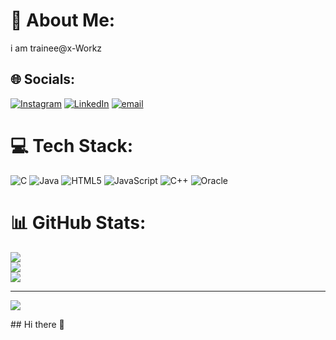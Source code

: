 # 💫 About Me:
i am trainee@x-Workz<br>


## 🌐 Socials:
[![Instagram](https://img.shields.io/badge/Instagram-%23E4405F.svg?logo=Instagram&logoColor=white)](https://instagram.com/chandanarp) [![LinkedIn](https://img.shields.io/badge/LinkedIn-%230077B5.svg?logo=linkedin&logoColor=white)](https://linkedin.com/in/www.linkedin.com/in/Chandana-r-poojar) [![email](https://img.shields.io/badge/Email-D14836?logo=gmail&logoColor=white)](mailto:chandanarpoojarx-workz@outlook.com) 

# 💻 Tech Stack:
![C](https://img.shields.io/badge/c-%2300599C.svg?style=flat-square&logo=c&logoColor=white) ![Java](https://img.shields.io/badge/java-%23ED8B00.svg?style=flat-square&logo=openjdk&logoColor=white) ![HTML5](https://img.shields.io/badge/html5-%23E34F26.svg?style=flat-square&logo=html5&logoColor=white) ![JavaScript](https://img.shields.io/badge/javascript-%23323330.svg?style=flat-square&logo=javascript&logoColor=%23F7DF1E) ![C++](https://img.shields.io/badge/c++-%2300599C.svg?style=flat-square&logo=c%2B%2B&logoColor=white) ![Oracle](https://img.shields.io/badge/Oracle-F80000?style=flat-square&logo=oracle&logoColor=white)
# 📊 GitHub Stats:
![](https://github-readme-stats.vercel.app/api?username=Chandanarpoojar&theme=merko&hide_border=false&include_all_commits=false&count_private=false)<br/>
![](https://nirzak-streak-stats.vercel.app/?user=Chandanarpoojar&theme=merko&hide_border=false)<br/>
![](https://github-readme-stats.vercel.app/api/top-langs/?username=Chandanarpoojar&theme=merko&hide_border=false&include_all_commits=false&count_private=false&layout=compact)

---
[![](https://visitcount.itsvg.in/api?id=Chandanarpoojar&icon=0&color=0)](https://visitcount.itsvg.in)

<!-- Proudly created with GPRM ( https://gprm.itsvg.in ) -->## Hi there 👋

<!--
**Chandanarpoojar/Chandanarpoojar** is a ✨ _special_ ✨ repository because its `README.md` (this file) appears on your GitHub profile.

Here are some ideas to get you started:

- 
